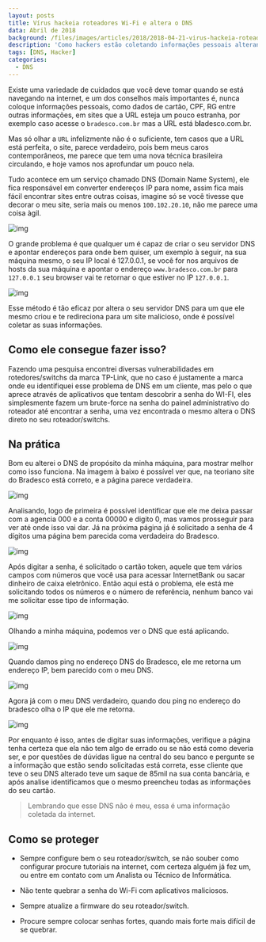 ```yaml
---
layout: posts
title: Vírus hackeia roteadores Wi-Fi e altera o DNS
data: Abril de 2018
background: /files/images/articles/2018/2018-04-21-virus-hackeia-roteador-wifi-e-altera-o-dns/dns-hijacking.jpg
description: 'Como hackers estão coletando informações pessoais alterando o seu DNS.'
tags: [DNS, Hacker]
categories: 
  - DNS
---
```


Existe uma variedade de cuidados que você deve tomar quando se está navegando na internet, e um dos conselhos mais importantes é, nunca coloque informações pessoais, como dados de cartão, CPF, RG entre outras informações, em sites que a URL esteja um pouco estranha, por exemplo caso acesse o `bradesco.com.br` mas a URL está b**l**adesco.com.br.

Mas só olhar a `URL` infelizmente não é o suficiente, tem casos que a URL está perfeita, o site, parece verdadeiro, pois bem meus caros contemporâneos, me parece que tem uma nova técnica brasileira circulando, e hoje vamos nos aprofundar um pouco nela.

Tudo acontece em um serviço chamado DNS (Domain Name System), ele fica responsável em converter endereços IP para nome, assim fica mais fácil encontrar sites entre outras coisas, imagine só se você tivesse que decorar o meu site, seria mais ou menos `100.102.20.10`, não me parece uma coisa àgil.


![img](/files/images/articles/2018/2018-04-21-virus-hackeia-roteador-wifi-e-altera-o-dns/clip_image002.png)


O grande problema é que qualquer um é capaz de criar o seu servidor DNS e apontar endereços para onde bem quiser, um exemplo à seguir, na sua máquina mesmo, o seu IP local é 127.0.0.1, se você for nos arquivos de hosts da sua máquina e apontar o endereço `www.bradesco.com.br` para `127.0.0.1` seu browser vai te retornar o que estiver no IP `127.0.0.1`.

 

![img](/files/images/articles/2018/2018-04-21-virus-hackeia-roteador-wifi-e-altera-o-dns/clip_image004.png)


Esse método é tão eficaz por altera o seu servidor DNS para um que ele mesmo criou e te redireciona para um site malicioso, onde é possível coletar as suas informações.

## Como ele consegue fazer isso?

Fazendo uma pesquisa encontrei diversas vulnerabilidades em rotedores/switchs da marca TP-Link, que no caso é justamente a marca onde eu identifiquei esse problema de DNS em um cliente, mas pelo o que aprece através de aplicativos que tentam descobrir a senha do WI-FI, eles simplesmente fazem um brute-force na senha do painel administrativo do roteador até encontrar a senha, uma vez encontrada o mesmo altera o DNS direto no seu roteador/switchs.

## Na prática

Bom eu alterei o DNS de propósito da minha máquina, para mostrar melhor como isso funciona. Na imagem à baixo é possível ver que, na teoriano site do Bradesco está correto, e a página parece verdadeira.


![img](/files/images/articles/2018/2018-04-21-virus-hackeia-roteador-wifi-e-altera-o-dns/clip_image006.png)

 

Analisando, logo de primeira é possível identificar que ele me deixa passar com a agencia 000 e a conta 00000 e digito 0, mas vamos prosseguir para ver até onde isso vai dar. Já na próxima página já é solicitado a senha de 4 dígitos uma página bem parecida coma verdadeira do Bradesco.

 

![img](/files/images/articles/2018/2018-04-21-virus-hackeia-roteador-wifi-e-altera-o-dns/clip_image008.png)

 
Após digitar a senha, é solicitado o cartão token, aquele que tem vários campos com números que você usa para acessar InternetBank ou sacar dinheiro de caixa eletrônico. Então aqui está o problema, ele está me solicitando todos os números e o número de referência, nenhum banco vai me solicitar esse tipo de informação.

![img](/files/images/articles/2018/2018-04-21-virus-hackeia-roteador-wifi-e-altera-o-dns/clip_image010.png)

 

Olhando a minha máquina, podemos ver o DNS que está aplicando.

 

![img](/files/images/articles/2018/2018-04-21-virus-hackeia-roteador-wifi-e-altera-o-dns/clip_image012.png)

 

Quando damos ping no endereço DNS do Bradesco, ele me retorna um endereço IP, bem parecido com o meu DNS.


![img](/files/images/articles/2018/2018-04-21-virus-hackeia-roteador-wifi-e-altera-o-dns/clip_image014.png)



Agora já com o meu DNS verdadeiro, quando dou ping no endereço do bradesco olha o IP que ele me retorna. 


![img](/files/images/articles/2018/2018-04-21-virus-hackeia-roteador-wifi-e-altera-o-dns/clip_image016.png)


Por enquanto é isso, antes de digitar suas informações, verifique a página tenha certeza que ela não tem algo de errado ou se não está como deveria ser, e por questões de dúvidas ligue na central do seu banco e pergunte se a informação que estão sendo solicitadas está correta, esse cliente que teve o seu DNS alterado teve um saque de 85mil na sua conta bancária, e após analise identificamos que o mesmo preencheu todas as informações do seu cartão.

> Lembrando que esse DNS não é meu, essa é uma informação coletada da internet.

## Como se proteger

- Sempre configure bem o seu roteador/switch, se não souber como configurar procure tutoriais na internet, com certeza alguém já fez um, ou entre em contato com um Analista ou Técnico de Informática.

- Não tente quebrar a senha do Wi-Fi com aplicativos maliciosos.

- Sempre atualize a firmware do seu roteador/switch.

- Procure sempre colocar senhas fortes, quando mais forte mais difícil de se quebrar.